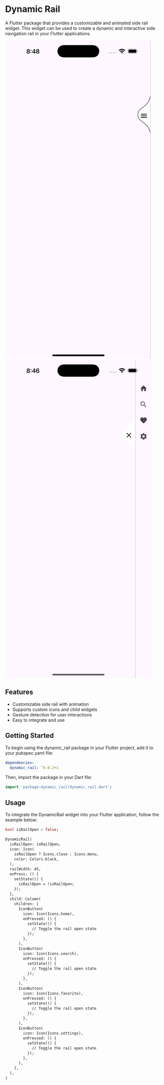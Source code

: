 # Dynamic Rail

A Flutter package that provides a customizable and animated side rail widget. This widget can be used to create a dynamic and interactive side navigation rail in your Flutter applications.


<img src="images/closed.png" alt="Dynamic Rail Closed">
<img src="images/opend.png" alt="Dynamic Rail Open">
    

## Features

- Customizable side rail with animation
- Supports custom icons and child widgets
- Gesture detection for user interactions
- Easy to integrate and use

## Getting Started

To begin using the dynamic_rail package in your Flutter project, add it to your pubspec.yaml file:

```yaml
dependencies:
  dynamic_rail: ^0.0.2+1
```

Then, import the package in your Dart file:

```dart
import 'package:dynamic_rail/dynamic_rail.dart';
```

## Usage

To integrate the DynamicRail widget into your Flutter application, follow the example below:

```dart
bool isRailOpen = false;
```

```Flutter
DynamicRail(
  isRailOpen: isRailOpen,
  icon: Icon(
    isRailOpen ? Icons.close : Icons.menu,
    color: Colors.black,
  ),
  railWidth: 45,
  onPress: () {
    setState(() {
      isRailOpen = !isRailOpen;
    });
  },
  child: Column(
    children: [
      IconButton(
        icon: Icon(Icons.home),
        onPressed: () {
          setState(() {
            // Toggle the rail open state
          });
        },
      ),
      IconButton(
        icon: Icon(Icons.search),
        onPressed: () {
          setState(() {
            // Toggle the rail open state
          });
        },
      ),
      IconButton(
        icon: Icon(Icons.favorite),
        onPressed: () {
          setState(() {
            // Toggle the rail open state
          });
        },
      ),
      IconButton(
        icon: Icon(Icons.settings),
        onPressed: () {
          setState(() {
            // Toggle the rail open state
          });
        },
      ),
    ],
  ),
)
```